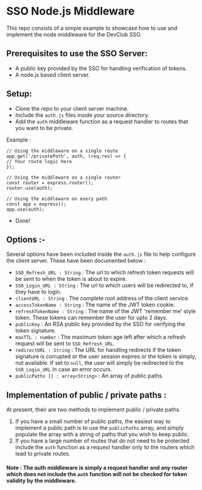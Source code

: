 # SSO Node.js Middleware

This repo consists of a simple example to showcase how to use and implement the node middleware for the DevClub SSO.

## Prerequisites to use the SSO Server:

-   A public key provided by the SSO for handling verification of tokens.
-   A node.js based client server.

## Setup:

-   Clone the repo to your client server machine.
-   Include the `auth.js` files inside your source directory.
-   Add the `auth` middleware function as a request handler to routes that you want to be private.

Example :

```
// Using the middleware on a single route
app.get('/privatePath', auth, (req,res) => {
// Your route logic here
});

// Using the middleware on a single router
const router = express.router();
router.use(auth);

// Using the middleware on every path
const app = express();
app.use(auth);
```

-   Done!

## Options :-

Several options have been included inside the `auth.js` file to help configure the client server. These have been documented below :

-   `SSO_Refresh_URL : String` : The url to which refresh token requests will be sent to when the token is about to expire.
-   `SSO_Login_URL : String` : The url to which users will be redirected to, if they have to login.
-   `clientURL : String` : The complete root address of the client service.
-   `accessTokenName : String` : The name of the JWT token cookie.
-   `refreshTokenName : String` : The name of the JWT 'remember me' style token. These tokens can remember the user for upto 2 days.
-   `publicKey` : An RSA public key provided by the SSO for verifying the token signature.
-   `maxTTL : number` : The maximum token age left after which a refresh request will be sent to `SSO_Refresh_URL`.
-   `redirectURL : String` : The URL for handling redirects if the token signature is corrupted or the user session expires or the token is simply, not available. If set to `null`, the user will simply be redirected to the `SSO_Login_URL` in case an error occurs.
-   `publicPaths [] : array<String>` : An array of public paths.

## Implementation of public / private paths :

At present, their are two methods to implement public / private paths.

1.  If you have a small number of public paths, the easiest way to implement a public path is to use the `publicPaths` array, and simply populate the array with a string of paths that you wish to keep public.
2.  If you have a large number of routes that do not need to be protected include the `auth` function as a request handler only to the routers which lead to private routes.

#### Note : The auth middleware is simply a request handler and any router which does not include the `auth` function will not be checked for token validity by the middleware.
